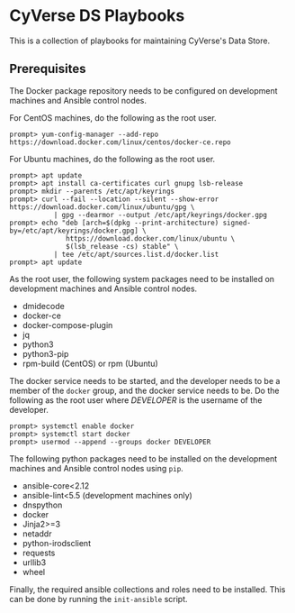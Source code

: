 # CyVerse DS Playbooks

This is a collection of playbooks for maintaining CyVerse's Data Store.

## Prerequisites

The Docker package repository needs to be configured on development machines and Ansible control
nodes.

For CentOS machines, do the following as the root user.

```console
prompt> yum-config-manager --add-repo https://download.docker.com/linux/centos/docker-ce.repo
```

For Ubuntu machines, do the following as the root user.

```console
prompt> apt update
prompt> apt install ca-certificates curl gnupg lsb-release
prompt> mkdir --parents /etc/apt/keyrings
prompt> curl --fail --location --silent --show-error https://download.docker.com/linux/ubuntu/gpg \
           | gpg --dearmor --output /etc/apt/keyrings/docker.gpg
prompt> echo "deb [arch=$(dpkg --print-architecture) signed-by=/etc/apt/keyrings/docker.gpg] \
              https://download.docker.com/linux/ubuntu \
              $(lsb_release -cs) stable" \
           | tee /etc/apt/sources.list.d/docker.list
prompt> apt update
```

As the root user, the following system packages need to be installed on development machines and
Ansible control nodes.

* dmidecode
* docker-ce
* docker-compose-plugin
* jq
* python3
* python3-pip
* rpm-build (CentOS) or rpm (Ubuntu)

The docker service needs to be started, and the developer needs to be a member of the `docker`
group, and the docker service needs to be. Do the following as the root user where *DEVELOPER* is
the username of the developer.

```console
prompt> systemctl enable docker
prompt> systemctl start docker
prompt> usermod --append --groups docker DEVELOPER
```

The following python packages need to be installed on the development machines and Ansible control
nodes using `pip`.

* ansible-core<2.12
* ansible-lint<5.5   (development machines only)
* dnspython
* docker
* Jinja2>=3
* netaddr
* python-irodsclient
* requests
* urllib3
* wheel

Finally, the required ansible collections and roles need to be installed. This can be done by
running the `init-ansible` script.
